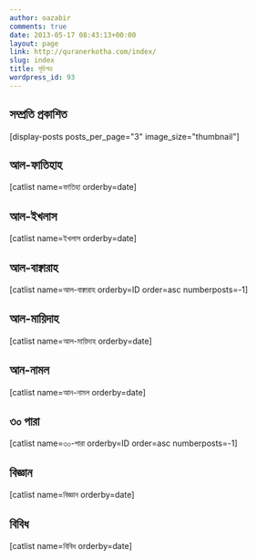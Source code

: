```yaml
---
author: oazabir
comments: true
date: 2013-05-17 08:43:13+00:00
layout: page
link: http://quranerkotha.com/index/
slug: index
title: সূচিপত্র
wordpress_id: 93
---
```


## সম্প্রতি প্রকাশিত


[display-posts posts_per_page="3" image_size="thumbnail"]


## আল-ফাতিহাহ


[catlist name=ফাতিহা orderby=date]


## আল-ইখলাস


[catlist name=ইখলাস orderby=date]


## আল-বাক্বারাহ




[catlist name=আল-বাক্বারাহ orderby=ID order=asc numberposts=-1]




## আল-মায়িদাহ


[catlist name=আল-মায়িদাহ orderby=date]


## আন-নামল


[catlist name=আন-নামল orderby=date]


## ৩০ পারা


[catlist name=৩০-পারা orderby=ID order=asc numberposts=-1]


## বিজ্ঞান


[catlist name=বিজ্ঞান orderby=date]


## বিবিধ


[catlist name=বিবিধ orderby=date]


## 



